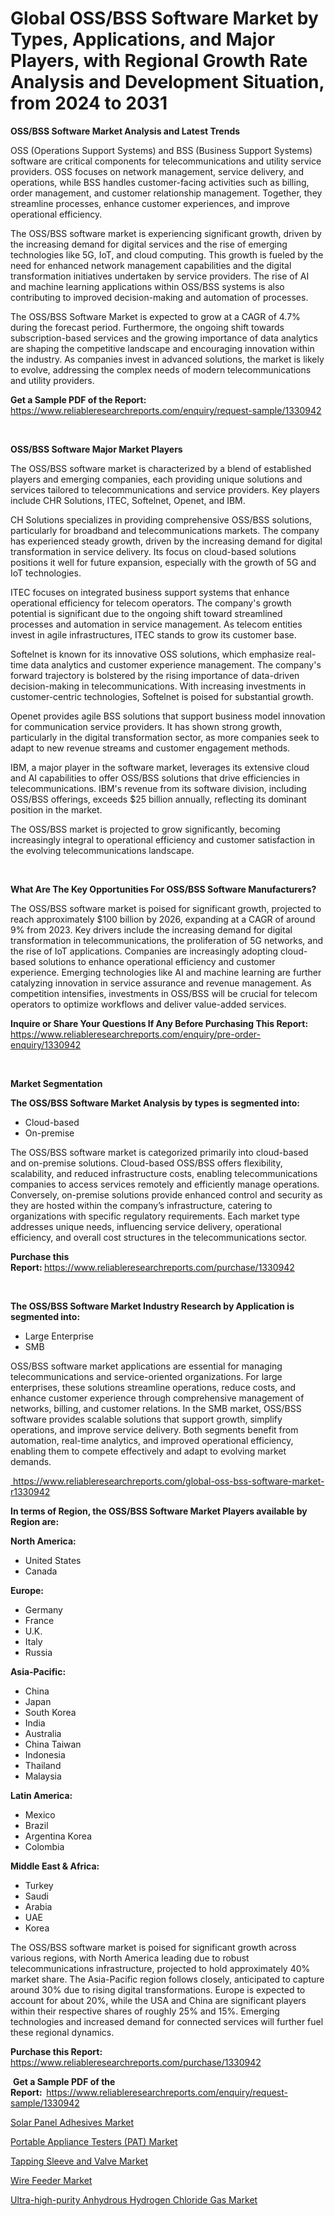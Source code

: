 <p><h1>Global OSS/BSS Software Market by Types, Applications, and Major Players, with Regional Growth Rate Analysis and Development Situation, from 2024 to 2031</h1></p><p><strong>OSS/BSS Software Market Analysis and Latest Trends</strong></p>
<p><p>OSS (Operations Support Systems) and BSS (Business Support Systems) software are critical components for telecommunications and utility service providers. OSS focuses on network management, service delivery, and operations, while BSS handles customer-facing activities such as billing, order management, and customer relationship management. Together, they streamline processes, enhance customer experiences, and improve operational efficiency.</p><p>The OSS/BSS software market is experiencing significant growth, driven by the increasing demand for digital services and the rise of emerging technologies like 5G, IoT, and cloud computing. This growth is fueled by the need for enhanced network management capabilities and the digital transformation initiatives undertaken by service providers. The rise of AI and machine learning applications within OSS/BSS systems is also contributing to improved decision-making and automation of processes.</p><p>The OSS/BSS Software Market is expected to grow at a CAGR of 4.7% during the forecast period. Furthermore, the ongoing shift towards subscription-based services and the growing importance of data analytics are shaping the competitive landscape and encouraging innovation within the industry. As companies invest in advanced solutions, the market is likely to evolve, addressing the complex needs of modern telecommunications and utility providers.</p></p>
<p><strong>Get a Sample PDF of the Report:&nbsp;</strong> <a href="https://www.reliableresearchreports.com/enquiry/request-sample/1330942?utm_campaign=1479&utm_medium=2&utm_source=Github&utm_content=ia&utm_term=16102024&utm_id=ossbss-software">https://www.reliableresearchreports.com/enquiry/request-sample/1330942</a></p>
<p>&nbsp;</p>
<p><strong>OSS/BSS Software Major Market Players</strong></p>
<p><p>The OSS/BSS software market is characterized by a blend of established players and emerging companies, each providing unique solutions and services tailored to telecommunications and service providers. Key players include CHR Solutions, ITEC, Softelnet, Openet, and IBM.</p><p>CH Solutions specializes in providing comprehensive OSS/BSS solutions, particularly for broadband and telecommunications markets. The company has experienced steady growth, driven by the increasing demand for digital transformation in service delivery. Its focus on cloud-based solutions positions it well for future expansion, especially with the growth of 5G and IoT technologies.</p><p>ITEC focuses on integrated business support systems that enhance operational efficiency for telecom operators. The company's growth potential is significant due to the ongoing shift toward streamlined processes and automation in service management. As telecom entities invest in agile infrastructures, ITEC stands to grow its customer base.</p><p>Softelnet is known for its innovative OSS solutions, which emphasize real-time data analytics and customer experience management. The company's forward trajectory is bolstered by the rising importance of data-driven decision-making in telecommunications. With increasing investments in customer-centric technologies, Softelnet is poised for substantial growth.</p><p>Openet provides agile BSS solutions that support business model innovation for communication service providers. It has shown strong growth, particularly in the digital transformation sector, as more companies seek to adapt to new revenue streams and customer engagement methods.</p><p>IBM, a major player in the software market, leverages its extensive cloud and AI capabilities to offer OSS/BSS solutions that drive efficiencies in telecommunications. IBM's revenue from its software division, including OSS/BSS offerings, exceeds $25 billion annually, reflecting its dominant position in the market.</p><p>The OSS/BSS market is projected to grow significantly, becoming increasingly integral to operational efficiency and customer satisfaction in the evolving telecommunications landscape.</p></p>
<p>&nbsp;</p>
<p><strong>What Are The Key Opportunities For OSS/BSS Software Manufacturers?</strong></p>
<p><p>The OSS/BSS software market is poised for significant growth, projected to reach approximately $100 billion by 2026, expanding at a CAGR of around 9% from 2023. Key drivers include the increasing demand for digital transformation in telecommunications, the proliferation of 5G networks, and the rise of IoT applications. Companies are increasingly adopting cloud-based solutions to enhance operational efficiency and customer experience. Emerging technologies like AI and machine learning are further catalyzing innovation in service assurance and revenue management. As competition intensifies, investments in OSS/BSS will be crucial for telecom operators to optimize workflows and deliver value-added services.</p></p>
<p><strong>Inquire or Share Your Questions If Any Before Purchasing This Report:</strong> <a href="https://www.reliableresearchreports.com/enquiry/pre-order-enquiry/1330942?utm_campaign=1479&utm_medium=2&utm_source=Github&utm_content=ia&utm_term=16102024&utm_id=ossbss-software">https://www.reliableresearchreports.com/enquiry/pre-order-enquiry/1330942</a></p>
<p>&nbsp;</p>
<p><strong>Market Segmentation</strong></p>
<p><strong>The OSS/BSS Software Market Analysis by types is segmented into:</strong></p>
<p><ul><li>Cloud-based</li><li>On-premise</li></ul></p>
<p><p>The OSS/BSS software market is categorized primarily into cloud-based and on-premise solutions. Cloud-based OSS/BSS offers flexibility, scalability, and reduced infrastructure costs, enabling telecommunications companies to access services remotely and efficiently manage operations. Conversely, on-premise solutions provide enhanced control and security as they are hosted within the company’s infrastructure, catering to organizations with specific regulatory requirements. Each market type addresses unique needs, influencing service delivery, operational efficiency, and overall cost structures in the telecommunications sector.</p></p>
<p><strong>Purchase this Report:&nbsp;</strong><a href="https://www.reliableresearchreports.com/purchase/1330942?utm_campaign=1479&utm_medium=2&utm_source=Github&utm_content=ia&utm_term=16102024&utm_id=ossbss-software">https://www.reliableresearchreports.com/purchase/1330942</a></p>
<p>&nbsp;</p>
<p><strong>The OSS/BSS Software Market Industry Research by Application is segmented into:</strong></p>
<p><ul><li>Large Enterprise</li><li>SMB</li></ul></p>
<p><p>OSS/BSS software market applications are essential for managing telecommunications and service-oriented organizations. For large enterprises, these solutions streamline operations, reduce costs, and enhance customer experience through comprehensive management of networks, billing, and customer relations. In the SMB market, OSS/BSS software provides scalable solutions that support growth, simplify operations, and improve service delivery. Both segments benefit from automation, real-time analytics, and improved operational efficiency, enabling them to compete effectively and adapt to evolving market demands.</p></p>
<p><a href="https://www.reliableresearchreports.com/global-oss-bss-software-market-r1330942?utm_campaign=1479&utm_medium=2&utm_source=Github&utm_content=ia&utm_term=16102024&utm_id=ossbss-software">&nbsp;https://www.reliableresearchreports.com/global-oss-bss-software-market-r1330942</a></p>
<p><strong>In terms of Region, the OSS/BSS Software Market Players available by Region are:</strong></p>
<p>
    <p> <strong> North America: </strong>
        <ul>
            <li>United States</li>
            <li>Canada</li>
        </ul>
        </p> 
    <p> <strong> Europe: </strong>
        <ul>
            <li>Germany</li>
            <li>France</li>
            <li>U.K.</li>
            <li>Italy</li>
            <li>Russia</li>
        </ul>
        </p> 
    <p> <strong> Asia-Pacific: </strong>
        <ul>
            <li>China</li>
            <li>Japan</li>
            <li>South Korea</li>
            <li>India</li>
            <li>Australia</li>
            <li>China Taiwan</li>
            <li>Indonesia</li>
            <li>Thailand</li>
            <li>Malaysia</li>
        </ul>
        </p> 
    <p> <strong> Latin America: </strong>
        <ul>
            <li>Mexico</li>
            <li>Brazil</li>
            <li>Argentina Korea</li>
            <li>Colombia</li>
        </ul>
        </p> 
    <p> <strong> Middle East & Africa: </strong>
        <ul>
            <li>Turkey</li>
            <li>Saudi</li>
            <li>Arabia</li>
            <li>UAE</li>
            <li>Korea</li>
        </ul>
    </p>
    </p>
<p><p>The OSS/BSS software market is poised for significant growth across various regions, with North America leading due to robust telecommunications infrastructure, projected to hold approximately 40% market share. The Asia-Pacific region follows closely, anticipated to capture around 30% due to rising digital transformations. Europe is expected to account for about 20%, while the USA and China are significant players within their respective shares of roughly 25% and 15%. Emerging technologies and increased demand for connected services will further fuel these regional dynamics.</p></p>
<p><strong>Purchase this Report: </strong><a href="https://www.reliableresearchreports.com/purchase/1330942?utm_campaign=1479&utm_medium=2&utm_source=Github&utm_content=ia&utm_term=16102024&utm_id=ossbss-software">https://www.reliableresearchreports.com/purchase/1330942</a></p>
<p>&nbsp;<strong>Get a Sample PDF of the Report:&nbsp;&nbsp;</strong><a href="https://www.reliableresearchreports.com/enquiry/request-sample/1330942?utm_campaign=1479&utm_medium=2&utm_source=Github&utm_content=ia&utm_term=16102024&utm_id=ossbss-software">https://www.reliableresearchreports.com/enquiry/request-sample/1330942</a></p>
<p><strong></strong></p>
<p><p><a href="https://www.linkedin.com/pulse/comprehensive-solar-panel-adhesives-market-report-segmentation-c380e?trk=public_post_embed_feed-article-content&utm_campaign=1479&utm_medium=2&utm_source=Github&utm_content=ia&utm_term=16102024&utm_id=ossbss-software">Solar Panel Adhesives Market</a></p><p><a href="https://www.linkedin.com/pulse/competitive-intelligence-portable-appliance-testers-skq4e?trk=public_post_embed_feed-article-content&utm_campaign=1479&utm_medium=2&utm_source=Github&utm_content=ia&utm_term=16102024&utm_id=ossbss-software">Portable Appliance Testers (PAT) Market</a></p><p><a href="https://www.linkedin.com/pulse/tapping-sleeve-valve-market-trends-detailed-study-its-segmentation-3hvye?trk=public_post_embed_feed-article-content&utm_campaign=1479&utm_medium=2&utm_source=Github&utm_content=ia&utm_term=16102024&utm_id=ossbss-software">Tapping Sleeve and Valve Market</a></p><p><a href="https://www.linkedin.com/pulse/opportunities-challenges-wire-feeder-market-strategic-8x7de?trk=public_post_embed_feed-article-content&utm_campaign=1479&utm_medium=2&utm_source=Github&utm_content=ia&utm_term=16102024&utm_id=ossbss-software">Wire Feeder Market</a></p><p><a href="https://www.linkedin.com/pulse/opportunities-challenges-ultra-high-purity-anhydrous-hydrogen-kunpe?trk=public_post_embed_feed-article-content&utm_campaign=1479&utm_medium=2&utm_source=Github&utm_content=ia&utm_term=16102024&utm_id=ossbss-software">Ultra-high-purity Anhydrous Hydrogen Chloride Gas Market</a></p></p>
